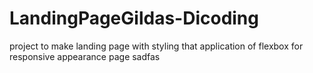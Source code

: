 # LandingPageGildas-Dicoding
project to make landing page with styling that application of flexbox for responsive appearance page
sadfas
